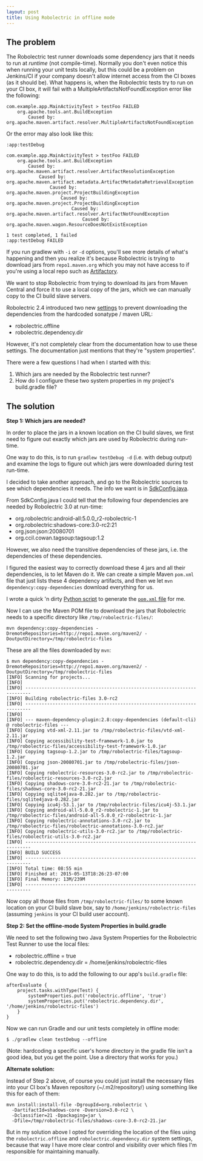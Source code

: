 ```yaml
---
layout: post
title: Using Robolectric in offline mode
---
```


## The problem

The Robolectric test runner downloads some dependency jars that it needs to run at *runtime* (not compile-time). Normally you don't even notice this when running your unit tests locally, but this could be a problem on Jenkins/CI if your company doesn't allow internet access from the CI boxes (as it should be). What happens is, when the Robolectric tests try to run on your CI box, it will fail with a MultipleArtifactsNotFoundException error like the following:

    com.example.app.MainActivityTest > testFoo FAILED
        org.apache.tools.ant.BuildException
            Caused by: org.apache.maven.artifact.resolver.MultipleArtifactsNotFoundException

Or the error may also look like this:

    :app:testDebug

    com.example.app.MainActivityTest > testFoo FAILED
        org.apache.tools.ant.BuildException
            Caused by: org.apache.maven.artifact.resolver.ArtifactResolutionException
                Caused by: org.apache.maven.artifact.metadata.ArtifactMetadataRetrievalException
                    Caused by: org.apache.maven.project.ProjectBuildingException
                        Caused by: org.apache.maven.project.ProjectBuildingException
                            Caused by: org.apache.maven.artifact.resolver.ArtifactNotFoundException
                                Caused by: org.apache.maven.wagon.ResourceDoesNotExistException

    1 test completed, 1 failed
    :app:testDebug FAILED

If you run gradlew with `-i` or `-d` options, you'll see more details of what's happening and then you realize it's because Robolectric is trying to download jars from `repo1.maven.org` which you may not have access to if you're using a local repo such as [Artifactory](http://www.jfrog.com/open-source/).

We want to stop Robolectric from trying to download its jars from Maven Central and force it to use a local copy of the jars, which we can manually copy to the CI build slave servers.

Robolectric 2.4 introduced two new [settings](http://robolectric.org/configuring/) to prevent downloading the dependencies from the hardcoded sonatype / maven URL:

- robolectric.offline
- robolectric.dependency.dir

However, it's not completely clear from the documentation how to use these settings. The documentation just mentions that they're "system properties".

There were a few questions I had when I started with this:

1. Which jars are needed by the Robolectric test runner?
2. How do I configure these two system properties in my project's build.gradle file?

## The solution

**Step 1: Which jars are needed?**

In order to place the jars in a known location on the CI build slaves, we first need to figure out exactly which jars are used by Robolectric during run-time.

One way to do this, is to run `gradlew testDebug -d` (i.e. with debug output) and examine the logs to figure out which jars were downloaded during test run-time.

I decided to take another approach, and go to the Robolectric sources to see which dependencies it needs. The info we want is in [SdkConfig.java](https://github.com/robolectric/robolectric/blob/master/robolectric/src/main/java/org/robolectric/internal/SdkConfig.java).

From SdkConfig.java I could tell that the following four dependencies are needed by Robolectric 3.0 at run-time:

- org.robolectric:android-all:5.0.0_r2-robolectric-1
- org.robolectric:shadows-core:3.0-rc2:21
- org.json:json:20080701
- org.ccil.cowan.tagsoup:tagsoup:1.2

However, we also need the transitive dependencies of these jars, i.e. the dependencies of these dependencies.

I figured the easiest way to correctly download these 4 jars and all their dependencies, is to let Maven do it. We can create a simple Maven `pom.xml` file that just lists these 4 dependency artifacts, and then we let `mvn dependency:copy-dependencies` download everything for us.

I wrote a quick 'n dirty [Python script](https://gist.github.com/glombard/2fdb883de1d50fb51d1a) to generate the [`pom.xml` file](https://gist.github.com/glombard/2fdb883de1d50fb51d1a#file-pom-xml) for me.

<script src="https://gist.github.com/glombard/2fdb883de1d50fb51d1a.js?file=pom.xml"></script>

Now I can use the Maven POM file to download the jars that Robolectric needs to a specific directory like `/tmp/robolectric-files/`:

    mvn dependency:copy-dependencies -DremoteRepositories=http://repo1.maven.org/maven2/ -DoutputDirectory=/tmp/robolectric-files

These are all the files downloaded by `mvn`:

    $ mvn dependency:copy-dependencies -DremoteRepositories=http://repo1.maven.org/maven2/ -DoutputDirectory=/tmp/robolectric-files
    [INFO] Scanning for projects...
    [INFO]
    [INFO] ------------------------------------------------------------------------
    [INFO] Building robolectric-files 3.0-rc2
    [INFO] ------------------------------------------------------------------------
    [INFO]
    [INFO] --- maven-dependency-plugin:2.8:copy-dependencies (default-cli) @ robolectric-files ---
    [INFO] Copying vtd-xml-2.11.jar to /tmp/robolectric-files/vtd-xml-2.11.jar
    [INFO] Copying accessibility-test-framework-1.0.jar to /tmp/robolectric-files/accessibility-test-framework-1.0.jar
    [INFO] Copying tagsoup-1.2.jar to /tmp/robolectric-files/tagsoup-1.2.jar
    [INFO] Copying json-20080701.jar to /tmp/robolectric-files/json-20080701.jar
    [INFO] Copying robolectric-resources-3.0-rc2.jar to /tmp/robolectric-files/robolectric-resources-3.0-rc2.jar
    [INFO] Copying shadows-core-3.0-rc2-21.jar to /tmp/robolectric-files/shadows-core-3.0-rc2-21.jar
    [INFO] Copying sqlite4java-0.282.jar to /tmp/robolectric-files/sqlite4java-0.282.jar
    [INFO] Copying icu4j-53.1.jar to /tmp/robolectric-files/icu4j-53.1.jar
    [INFO] Copying android-all-5.0.0_r2-robolectric-1.jar to /tmp/robolectric-files/android-all-5.0.0_r2-robolectric-1.jar
    [INFO] Copying robolectric-annotations-3.0-rc2.jar to /tmp/robolectric-files/robolectric-annotations-3.0-rc2.jar
    [INFO] Copying robolectric-utils-3.0-rc2.jar to /tmp/robolectric-files/robolectric-utils-3.0-rc2.jar
    [INFO] ------------------------------------------------------------------------
    [INFO] BUILD SUCCESS
    [INFO] ------------------------------------------------------------------------
    [INFO] Total time: 08:55 min
    [INFO] Finished at: 2015-05-13T18:26:23-07:00
    [INFO] Final Memory: 13M/239M
    [INFO] ------------------------------------------------------------------------

Now copy all those files from `/tmp/robolectric-files/` to some known location on your CI build slave box, say to `/home/jenkins/robolectric-files` (assuming `jenkins` is your CI build user account).

**Step 2: Set the offline-mode System Properties in build.gradle**

We need to set the following two Java System Properties for the Robolectric Test Runner to use the local files:

* robolectric.offline = true
* robolectric.dependency.dir = /home/jenkins/robolectric-files

One way to do this, is to add the following to our app's `build.gradle` file:

    afterEvaluate {
        project.tasks.withType(Test) {
            systemProperties.put('robolectric.offline', 'true')
            systemProperties.put('robolectric.dependency.dir', '/home/jenkins/robolectric-files')
        }
    }

Now we can run Gradle and our unit tests completely in offline mode:

    $ ./gradlew clean testDebug --offline

(Note: hardcoding a specific user's home directory in the gradle file isn't a good idea, but you get the point. Use a directory that works for you.)

**Alternate solution:**

Instead of Step 2 above, of course you could just install the necessary files into your CI box's Maven repository (~/.m2/repository/) using something like this for each of them:

    mvn install:install-file -DgroupId=org.robolectric \
      -DartifactId=shadows-core -Dversion=3.0-rc2 \
      -Dclassifier=21 -Dpackaging=jar \
      -Dfile=/tmp/robolectric-files/shadows-core-3.0-rc2-21.jar

But in my solution above I opted for overriding the location of the files using the `robolectric.offline` and `robolectric.dependency.dir` system settings, because that way I have more clear control and visibility over which files I'm responsible for maintaining manually.
